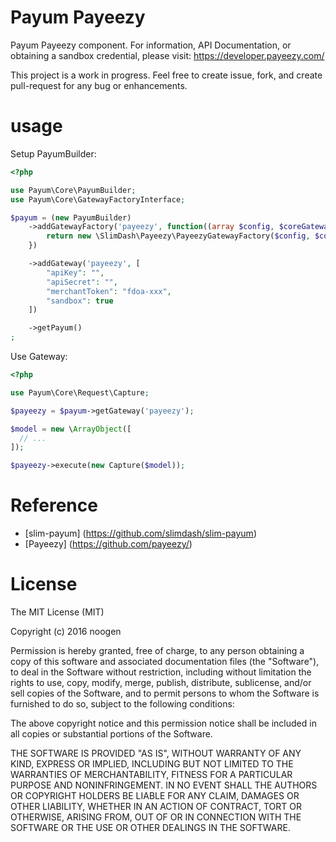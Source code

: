 # Payum Payeezy
Payum Payeezy component.  For information, API Documentation, or obtaining a sandbox credential, please visit: https://developer.payeezy.com/

This project is a work in progress.  Feel free to create issue, fork, and create pull-request for any bug or enhancements.

# usage
Setup PayumBuilder:
```php
<?php

use Payum\Core\PayumBuilder;
use Payum\Core\GatewayFactoryInterface;

$payum = (new PayumBuilder)
    ->addGatewayFactory('payeezy', function((array $config, $coreGatewayFactory) {
        return new \SlimDash\Payeezy\PayeezyGatewayFactory($config, $coreGatewayFactory);
    })

    ->addGateway('payeezy', [
        "apiKey": "",
        "apiSecret": "",
        "merchantToken": "fdoa-xxx",
        "sandbox": true
    ])

    ->getPayum()
;
```


Use Gateway:
```php
<?php

use Payum\Core\Request\Capture;

$payeezy = $payum->getGateway('payeezy');

$model = new \ArrayObject([
  // ...
]);

$payeezy->execute(new Capture($model));
```

# Reference
* [slim-payum] (https://github.com/slimdash/slim-payum)
* [Payeezy] (https://github.com/payeezy/)

# License
The MIT License (MIT)

Copyright (c) 2016 noogen

Permission is hereby granted, free of charge, to any person obtaining a copy of this software and associated documentation files (the "Software"), to deal in the Software without restriction, including without limitation the rights to use, copy, modify, merge, publish, distribute, sublicense, and/or sell copies of the Software, and to permit persons to whom the Software is furnished to do so, subject to the following conditions:

The above copyright notice and this permission notice shall be included in all copies or substantial portions of the Software.

THE SOFTWARE IS PROVIDED "AS IS", WITHOUT WARRANTY OF ANY KIND, EXPRESS OR IMPLIED, INCLUDING BUT NOT LIMITED TO THE WARRANTIES OF MERCHANTABILITY, FITNESS FOR A PARTICULAR PURPOSE AND NONINFRINGEMENT. IN NO EVENT SHALL THE AUTHORS OR COPYRIGHT HOLDERS BE LIABLE FOR ANY CLAIM, DAMAGES OR OTHER LIABILITY, WHETHER IN AN ACTION OF CONTRACT, TORT OR OTHERWISE, ARISING FROM, OUT OF OR IN CONNECTION WITH THE SOFTWARE OR THE USE OR OTHER DEALINGS IN THE SOFTWARE.
